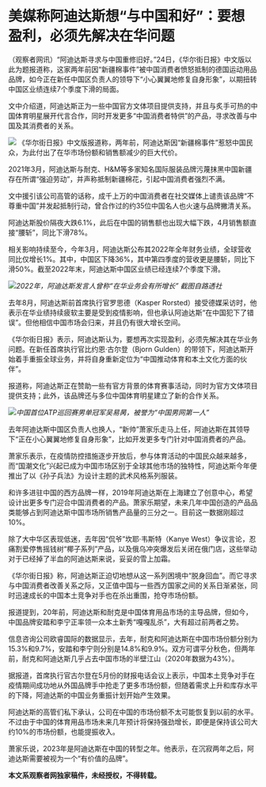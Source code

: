 # 美媒称阿迪达斯想“与中国和好”：要想盈利，必须先解决在华问题

（观察者网讯）“阿迪达斯寻求与中国重修旧好。”24日，《华尔街日报》中文版以此为题报道称，这家两年前因“新疆棉事件”被中国消费者愤怒抵制的德国运动用品品牌，如今正在新任中国区负责人的领导下“小心翼翼地修复自身形象”，以期扭转中国区业绩连续7个季度下滑的局面。

文中介绍道，阿迪达斯正为一些中国官方文体项目提供支持，并且与炙手可热的中国体育明星展开代言合作，同时开发更多“中国消费者特供”的产品，寻求改善与中国及其消费者的关系。

![](https://inews.gtimg.com/newsapp_bt/0/15800180476/1000)
《华尔街日报》中文版报道称，两年前，阿迪达斯因“新疆棉事件”惹怒中国民众，为此付出了在华市场份额和销售额减少的巨大代价。

2021年3月，阿迪达斯与耐克、H&M等多家知名国际服装品牌污蔑抹黑中国新疆存在所谓“强迫劳动”，并声称抵制新疆棉花，引起中国消费者强烈不满。

文中援引该公司高管的话称，成千上万的中国消费者在社交媒体上谴责该品牌“不尊重中国”并发起抵制行动，曾合作过的约35位中国名人也火速与品牌撇清关系。

阿迪达斯股价隔夜大跌6.1%，此后在中国的销售额也出现大幅下跌，4月销售额直接“腰斩”，同比下滑78%。

相关影响持续至今，今年3月，阿迪达斯公布其2022年全年财务业绩，全球营收同比仅增长1%。其中，中国区下降36%，其中第四季度的营收更是腰斩，同比下滑50%。截至2022年末，阿迪达斯中国区业绩已经连续7个季度下滑。

![](https://inews.gtimg.com/newsapp_bt/0/15800180479/1000)_2022年，阿迪达斯发言人曾称“在华业务会有所增长”
截图自路透社_

去年8月，阿迪达斯前首席执行官罗思德（Kasper
Rorsted）接受德媒采访时，他表示在华业绩持续疲软主要是受到疫情影响，但也承认阿迪达斯“在中国犯下了错误”。但他相信中国市场会归来，并且仍有很大增长空间。

《华尔街日报》表示，阿迪达斯认为，要想再次实现盈利，必须先解决其在华业务问题。在新任首席执行官比约恩·古尔登（Bjorn
Gulden）的带领下，阿迪达斯开始着手重振全球业务，并将自身重新定位为“中国推动体育和本土文化方面的伙伴”。

报道称，阿迪达斯正在赞助一些有官方背景的体育赛事活动，同时为官方文体项目提供支持；此外，该品牌还与多位中国体育明星建立了新的合作关系。

![](https://inews.gtimg.com/newsapp_bt/0/15800180480/1000)_中国首位ATP巡回赛男单冠军吴易昺，被誉为“中国男网第一人”_

去年阿迪达斯中国区负责人也换人，“新帅”萧家乐走马上任，阿迪达斯在其领导下“正在小心翼翼地修复自身形象”，比如开发更多专门针对中国消费者的产品。

萧家乐表示，在疫情防控措施逐步开放后，参与体育活动的中国民众越来越多，而“国潮文化”兴起已成为中国市场区别于全球其他市场的独特性，阿迪达斯今年便推出了以《孙子兵法》为设计主题的武术风格系列服装。

和许多进驻中国的西方品牌一样，2019年阿迪达斯在上海建立了创意中心，希望设计出更多专门迎合中国消费者的产品。萧家乐期望，未来几年中国创造的产品品类能够占到阿迪达斯中国市场所销售产品量的三分之一。目前这一数据刚超过10%。

除了大中华区表现低迷，去年因“侃爷”坎耶·韦斯特（Kanye
West）争议言论，忍痛割爱停售摇钱树“椰子系列”产品，以及俄乌冲突爆发后关闭在俄门店，这些举动对于已经掉了半血的阿迪达斯来说，妥妥的雪上加霜。

《华尔街日报》称，阿迪达斯正迫切地想从这一系列困境中“脱身回血”。而它寻求与中国消费者改善关系之际，又正值中国与一些西方国家之间的关系日渐紧张，同时迅速成长的中国本土竞争对手也在杀出重围，抢夺市场份额。

报道提到，20年前，阿迪达斯和耐克是中国体育用品市场的主导品牌，但如今，中国品牌安踏和李宁正率领一众本土新秀“嘎嘎乱杀”，大有超过前两者之势。

信息咨询公司欧睿国际的数据显示，去年，耐克和阿迪达斯在中国市场份额分别为15.3%和9.7%，安踏和李宁则分别是14.8%和9.9%。双方可谓平分秋色，但两年前，耐克和阿迪达斯几乎占去中国市场的半壁江山（2020年数据为43%）。

据报道，首席执行官古尔登在5月份的财报电话会议上表示，中国本土竞争对手在疫情期间成功地从外国品牌手中抢走了更多市场份额，但随着需求上升和库存水平的下降，阿迪达斯的中国业务重振计划开始产生效果。

阿迪达斯的高管们私下承认，公司在中国的市场份额不太可能恢复到以前的水平。不过由于中国的体育用品市场未来几年预计将保持强劲增长，即便是保持该公司大约10%的市场份额，也能提振收入。

萧家乐说，2023年是阿迪达斯在中国的转型之年。他表示，在沉寂两年之后，阿迪达斯需要被视为一个“有价值的品牌”。

**本文系观察者网独家稿件，未经授权，不得转载。**

